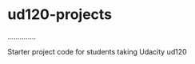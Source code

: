 ud120-projects
==============
..............

Starter project code for students taking Udacity ud120
